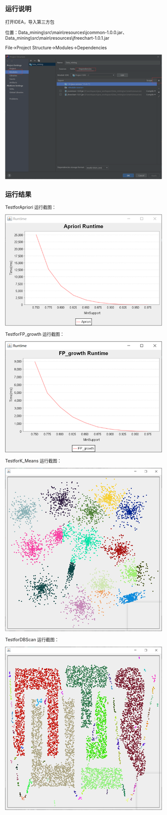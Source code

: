 ## 运行说明

打开IDEA，导入第三方包

位置：Data_mining\src\main\resources\jcommon-1.0.0.jar、Data_mining\src\main\resources\jfreechart-1.0.1.jar

File->Project Structure->Modules->Dependencies

![image-20211116102758011](.\截图\image-20211116102758011.png)

## 运行结果

TestforApriori 运行截图：

![QQ截图20211115204821](.\截图\QQ截图20211115204821.png)

TestforFP_growth 运行截图：

![QQ截图20211115205019](.\截图\QQ截图20211115205019.png)

TestforK_Means 运行截图：

![QQ截图20211115204102](.\截图\QQ截图20211115204102.png)

TestforDBScan 运行截图：

![QQ截图20211115204117](.\截图\QQ截图20211115204117.png)
